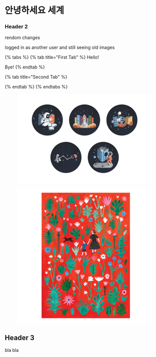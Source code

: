 # 안녕하세요 세계

### Header 2

rendom changes

logged in as another user and still seeing old images

{% tabs %}
{% tab title="First Tab" %}
Hello!

Bye!
{% endtab %}

{% tab title="Second Tab" %}

{% endtab %}
{% endtabs %}

<figure><img src=".gitbook/assets/Literati+2.jpeg" alt=""><figcaption></figcaption></figure>

<figure><img src=".gitbook/assets/GPF_web__18760.webp" alt=""><figcaption></figcaption></figure>

## Header 3



bla bla
